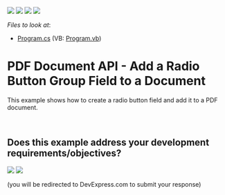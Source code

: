 <!-- default badges list -->
![](https://img.shields.io/endpoint?url=https://codecentral.devexpress.com/api/v1/VersionRange/128595296/24.2.1%2B)
[![](https://img.shields.io/badge/Open_in_DevExpress_Support_Center-FF7200?style=flat-square&logo=DevExpress&logoColor=white)](https://supportcenter.devexpress.com/ticket/details/T494168)
[![](https://img.shields.io/badge/📖_How_to_use_DevExpress_Examples-e9f6fc?style=flat-square)](https://docs.devexpress.com/GeneralInformation/403183)
[![](https://img.shields.io/badge/💬_Leave_Feedback-feecdd?style=flat-square)](#does-this-example-address-your-development-requirementsobjectives)
<!-- default badges end -->
<!-- default file list -->
*Files to look at*:

* [Program.cs](./CS/AddRadioButtonField/Program.cs) (VB: [Program.vb](./VB/AddRadioButtonField/Program.vb))
<!-- default file list end -->
# PDF Document API - Add a Radio Button Group Field to a Document


This example shows how to create a radio button field and add it to a PDF document.

<br/>


<!-- feedback -->
## Does this example address your development requirements/objectives?

[<img src="https://www.devexpress.com/support/examples/i/yes-button.svg"/>](https://www.devexpress.com/support/examples/survey.xml?utm_source=github&utm_campaign=pdf-document-api-create-radio-button-group-field&~~~was_helpful=yes) [<img src="https://www.devexpress.com/support/examples/i/no-button.svg"/>](https://www.devexpress.com/support/examples/survey.xml?utm_source=github&utm_campaign=pdf-document-api-create-radio-button-group-field&~~~was_helpful=no)

(you will be redirected to DevExpress.com to submit your response)
<!-- feedback end -->
